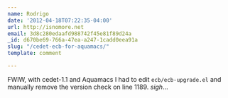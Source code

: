 ```yaml
---
name: Rodrigo
date: '2012-04-18T07:22:35-04:00'
url: http://isnomore.net
email: 3d8c280edaafd988742f45e81f89d24a
_id: d670be69-766a-47ea-a247-1cadd0eea91a
slug: "/cedet-ecb-for-aquamacs/"
template: comment

---
```


FWIW, with cedet-1.1 and Aquamacs I had to edit `ecb/ecb-upgrade.el` and
manually remove the version check on line 1189. _sigh_...
